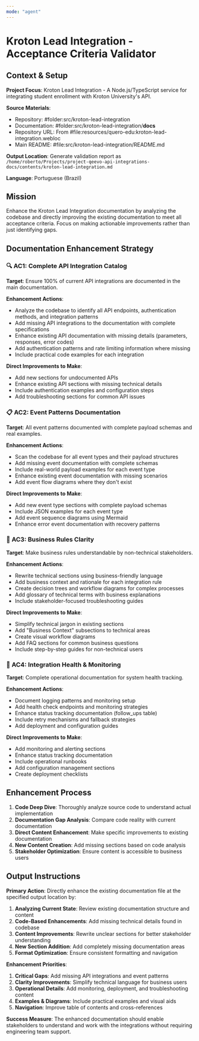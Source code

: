```yaml
---
mode: "agent"
---
```


# Kroton Lead Integration - Acceptance Criteria Validator

## Context & Setup

**Project Focus**: Kroton Lead Integration - A Node.js/TypeScript service for integrating student enrollment with Kroton University's API.

**Source Materials**:
- Repository: #folder:src/kroton-lead-integration
- Documentation: #folder:src/kroton-lead-integration/__docs__
- Repository URL: From #file:resources/quero-edu:kroton-lead-integration.webloc
- Main README: #file:src/kroton-lead-integration/README.md

**Output Location**: Generate validation report as `/home/roberto/Projects/project-qeevo-api-integrations-docs/contents/kroton-lead-integration.md`

**Language**: Portuguese (Brazil)

## Mission

Enhance the Kroton Lead Integration documentation by analyzing the codebase and directly improving the existing documentation to meet all acceptance criteria. Focus on making actionable improvements rather than just identifying gaps.

## Documentation Enhancement Strategy

### 🔍 **AC1: Complete API Integration Catalog**
**Target**: Ensure 100% of current API integrations are documented in the main documentation.

**Enhancement Actions**:
- Analyze the codebase to identify all API endpoints, authentication methods, and integration patterns
- Add missing API integrations to the documentation with complete specifications
- Enhance existing API documentation with missing details (parameters, responses, error codes)
- Add authentication patterns and rate limiting information where missing
- Include practical code examples for each integration

**Direct Improvements to Make**:
- Add new sections for undocumented APIs
- Enhance existing API sections with missing technical details
- Include authentication examples and configuration steps
- Add troubleshooting sections for common API issues

### 📋 **AC2: Event Patterns Documentation**
**Target**: All event patterns documented with complete payload schemas and real examples.

**Enhancement Actions**:
- Scan the codebase for all event types and their payload structures
- Add missing event documentation with complete schemas
- Include real-world payload examples for each event type
- Enhance existing event documentation with missing scenarios
- Add event flow diagrams where they don't exist

**Direct Improvements to Make**:
- Add new event type sections with complete payload schemas
- Include JSON examples for each event type
- Add event sequence diagrams using Mermaid
- Enhance error event documentation with recovery patterns

### 👥 **AC3: Business Rules Clarity**
**Target**: Make business rules understandable by non-technical stakeholders.

**Enhancement Actions**:
- Rewrite technical sections using business-friendly language
- Add business context and rationale for each integration rule
- Create decision trees and workflow diagrams for complex processes
- Add glossary of technical terms with business explanations
- Include stakeholder-focused troubleshooting guides

**Direct Improvements to Make**:
- Simplify technical jargon in existing sections
- Add "Business Context" subsections to technical areas
- Create visual workflow diagrams
- Add FAQ sections for common business questions
- Include step-by-step guides for non-technical users

### 🔧 **AC4: Integration Health & Monitoring**
**Target**: Complete operational documentation for system health tracking.

**Enhancement Actions**:
- Document logging patterns and monitoring setup
- Add health check endpoints and monitoring strategies
- Enhance status tracking documentation (follow_ups table)
- Include retry mechanisms and fallback strategies
- Add deployment and configuration guides

**Direct Improvements to Make**:
- Add monitoring and alerting sections
- Enhance status tracking documentation
- Include operational runbooks
- Add configuration management sections
- Create deployment checklists

## Enhancement Process

1. **Code Deep Dive**: Thoroughly analyze source code to understand actual implementation
2. **Documentation Gap Analysis**: Compare code reality with current documentation
3. **Direct Content Enhancement**: Make specific improvements to existing documentation
4. **New Content Creation**: Add missing sections based on code analysis
5. **Stakeholder Optimization**: Ensure content is accessible to business users

## Output Instructions

**Primary Action**: Directly enhance the existing documentation file at the specified output location by:

1. **Analyzing Current State**: Review existing documentation structure and content
2. **Code-Based Enhancements**: Add missing technical details found in codebase
3. **Content Improvements**: Rewrite unclear sections for better stakeholder understanding
4. **New Section Addition**: Add completely missing documentation areas
5. **Format Optimization**: Ensure consistent formatting and navigation

**Enhancement Priorities**:
1. **Critical Gaps**: Add missing API integrations and event patterns
2. **Clarity Improvements**: Simplify technical language for business users
3. **Operational Details**: Add monitoring, deployment, and troubleshooting content
4. **Examples & Diagrams**: Include practical examples and visual aids
5. **Navigation**: Improve table of contents and cross-references

**Success Measure**: The enhanced documentation should enable stakeholders to understand and work with the integrations without requiring engineering team support.